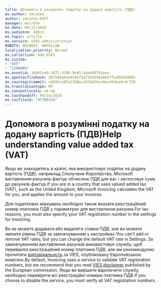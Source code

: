 ```yaml
---
title: Допомога в розумінні податку на додану вартість (ПДВ)
ms.author: cmcatee
author: cmcatee-MSFT
manager: mnirkhe
ms.date: 04/21/2020
ms.audience: Admin
ms.topic: article
ms.service: o365-administration
ROBOTS: NOINDEX, NOFOLLOW
localization_priority: Normal
ms.collection: Adm_O365
ms.custom:
- "435"
- "1500005"
ms.assetid: 3bb6fce9-2072-4380-9c05-6aad40792eea
ms.openlocfilehash: 28f58da6d3454e71af58305eab65ffa49b59d08b
ms.sourcegitcommit: c6692ce0fa1358ec3529e59ca0ecdfdea4cdc759
ms.translationtype: MT
ms.contentlocale: uk-UA
ms.lasthandoff: 09/14/2020
ms.locfileid: "47705514"
---
```

# <a name="help-understanding-value-added-tax-vat"></a><span data-ttu-id="a9eab-102">Допомога в розумінні податку на додану вартість (ПДВ)</span><span class="sxs-lookup"><span data-stu-id="a9eab-102">Help understanding value added tax (VAT)</span></span>

<span data-ttu-id="a9eab-103">Якщо ви знаходитесь в країні, яка використовує податок на додану вартість (ПДВ), наприклад Сполучене Королівство, Microsoft виставлення рахунків-фактур обчислює ПДВ для вас і застосовує суму до рахунків-фактур.</span><span class="sxs-lookup"><span data-stu-id="a9eab-103">If you are in a country that uses valued added tax (VAT), such as the United Kingdom, Microsoft Invoicing calculates the VAT for you, and applies the amount to your invoices.</span></span>
  
<span data-ttu-id="a9eab-104">Для податкових міркувань необхідно також вказати реєстраційний номер платника ПДВ у параметрах для виставлення рахунка.</span><span class="sxs-lookup"><span data-stu-id="a9eab-104">For tax reasons, you must also specify your VAT registration number in the settings for Invoicing.</span></span>
  
<span data-ttu-id="a9eab-105">Ви не можете додавати або видаляти ставки ПДВ, але ви можете змінити рівень ПДВ за замовчуванням у настройках.</span><span class="sxs-lookup"><span data-stu-id="a9eab-105">You can't add or remove VAT rates, but you can change the default VAT rate in Settings.</span></span> <span data-ttu-id="a9eab-106">За замовчуванням виставлення рахунків використовує службу, щоб перевірити реєстраційний номер платника ПДВ, але ми рекомендуємо прочитати [відповідальність](https://go.microsoft.com/fwlink/?LinkID=841741) за VIES, опубліковану Європейською комісією.</span><span class="sxs-lookup"><span data-stu-id="a9eab-106">By default, Invoicing uses a service to validate VAT registration numbers, but we recommend that you read [VIES disclaimer](https://go.microsoft.com/fwlink/?LinkID=841741) published by the European commission.</span></span> <span data-ttu-id="a9eab-107">Якщо ви вирішите відключити службу, необхідно перевірити всі реєстраційні номери платника ПДВ.</span><span class="sxs-lookup"><span data-stu-id="a9eab-107">If you choose to disable the service, you must verify all VAT registration numbers.</span></span>